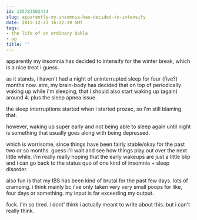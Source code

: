 ```yaml
---
id: 135783502434
slug: apparently-my-insomnia-has-decided-to-intensify
date: 2015-12-23 16:22:19 GMT
tags:
- the life of an ordinary bakla
- op
title: ''
---
```

apparently my insomnia has decided to intensify for the winter break, which is a nice treat i guess.

as it stands, i haven't had a night of uninterrupted sleep for four (five?) months now. atm, my brain-body has decided that on top of periodically waking up while i'm sleeping, that i should also start waking up (again) around 4. plus the sleep apnea issue.

the sleep interruptions started when i started prozac, so i'm still blaming that.

however, waking up super early and not being able to sleep again until night is something that usually goes along with being depressed.

which is worrisome, since things have been fairly stable/okay for the past two or so months. guess i'll wait and see how things play out over the next little while. i'm really really hoping that the early wakeups are just a little blip and i can go back to the status quo of one kind of insomnia + sleep disorder.

also fun is that my IBS has been kind of brutal for the past few days. lots of cramping. i think mainly bc i've only taken very very small poops for like, four days or something. my input is far exceeding my output. 

fuck. i'm so tired. i dont' think i actually meant to write about this. but i can't really think.